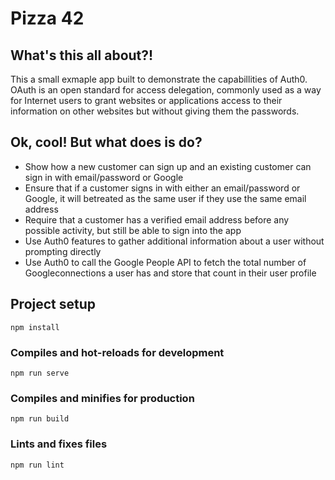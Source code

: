 # Pizza 42

## What's this all about?!
This a small exmaple app built to demonstrate the capabillities of Auth0. OAuth is an open standard for access delegation, commonly used as a way for Internet users to grant websites or applications access to their information on other websites but without giving them the passwords.


## Ok, cool! But what does is do?
- Show how a new customer can sign up and an existing customer can sign in with email/password or Google
- Ensure that if a customer signs in with either an email/password or Google, it will betreated as the same user if they use the same email address
- Require that a customer has a verified email address before any possible activity, but still be able to sign into the app
- Use Auth0 features to gather additional information about a user without prompting directly
- Use Auth0 to call the Google People API to fetch the total number of Googleconnections a user has and store that count in their user profile

## Project setup
```
npm install
```

### Compiles and hot-reloads for development
```
npm run serve
```

### Compiles and minifies for production
```
npm run build
```

### Lints and fixes files
```
npm run lint
```